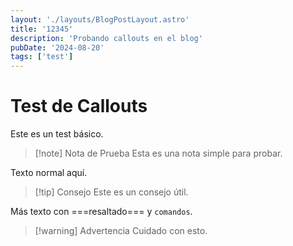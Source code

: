 ```yaml
---
layout: './layouts/BlogPostLayout.astro'
title: '12345'
description: 'Probando callouts en el blog'
pubDate: '2024-08-20'
tags: ['test']
---
```


# Test de Callouts

Este es un test básico.

> [!note] Nota de Prueba
> Esta es una nota simple para probar.

Texto normal aquí.

> [!tip] Consejo
> Este es un consejo útil.

Más texto con ===resaltado=== y `comandos`.

> [!warning] Advertencia
> Cuidado con esto.